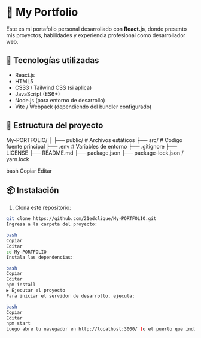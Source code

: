 # 💼 My Portfolio

Este es mi portafolio personal desarrollado con **React.js**, donde presento mis proyectos, habilidades y experiencia profesional como desarrollador web.

## 🚀 Tecnologías utilizadas

- React.js
- HTML5
- CSS3 / Tailwind CSS (si aplica)
- JavaScript (ES6+)
- Node.js (para entorno de desarrollo)
- Vite / Webpack (dependiendo del bundler configurado)

## 📁 Estructura del proyecto

My-PORTFOLIO/
│
├── public/ # Archivos estáticos
├── src/ # Código fuente principal
├── .env # Variables de entorno
├── .gitignore
├── LICENSE
├── README.md
├── package.json
├── package-lock.json / yarn.lock

bash
Copiar
Editar

## 📦 Instalación

1. Clona este repositorio:

```bash
git clone https://github.com/21edclique/My-PORTFOLIO.git
Ingresa a la carpeta del proyecto:

bash
Copiar
Editar
cd My-PORTFOLIO
Instala las dependencias:

bash
Copiar
Editar
npm install
▶️ Ejecutar el proyecto
Para iniciar el servidor de desarrollo, ejecuta:

bash
Copiar
Editar
npm start
Luego abre tu navegador en http://localhost:3000/ (o el puerto que indique la terminal).

